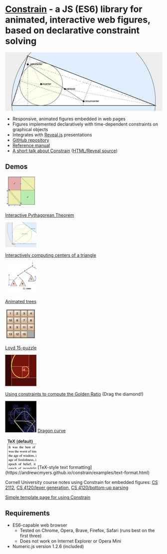 # [Constrain](https://andrewcmyers.github.io/constrain/) - a JS (ES6) library for animated, interactive web figures, based on declarative constraint solving
![Triangle image](images/triangle.png)
- Responsive, animated figures embedded in web pages
- Figures implemented declaratively with time-dependent constraints on graphical objects
- Integrates with [Reveal.js](https://revealjs.com) presentations
- [GitHub repository](https://github.com/andrewcmyers/constrain)
- [Reference manual](https://andrewcmyers.github.io/constrain/doc)
- [A short talk about Constrain](https://www.youtube.com/watch?v=UN_HOWSijNI) ([HTML/Reveal source](https://andrewcmyers.github.io/constrain/examples/talk.html))

## Demos

<img src="images/pythagoras-thumbnail.png" alt="Pythagoras thumbnail" width="100" height="100" />

[Interactive Pythagorean Theorem](https://andrewcmyers.github.io/constrain/examples/pythagoras.html)

<img src="images/triangles-thumbnail.png" alt="Triangles thumbnail" width="100" height="80" />

[Interactively computing centers of a triangle](https://andrewcmyers.github.io/constrain/examples/triangles.html)

<img src="images/trees-thumbnail.png" alt="Trees thumbnail" width="100" height="100" />

[Animated trees](https://andrewcmyers.github.io/constrain/examples/ll_lr.html)

<img src="images/loyd-thumbnail.png" alt="Loyd thumbnail" width="100" height="100" />

[Loyd 15-puzzle](https://andrewcmyers.github.io/constrain/examples/loyd.html)

<img src="images/spiral-thumbnail.png" alt="Spiral thumbnail" width="100" height="100" />

[Using constraints to compute the Golden Ratio](https://andrewcmyers.github.io/constrain/examples/spiral.html) (Drag the diamond!)

<img src="images/dragon-thumbnail.png" alt="Dragon thumbnail" width="100" height="100" /> [Dragon curve](https://andrewcmyers.github.io/constrain/examples/dragon.html)

<img src="images/tex-thumbnail.png" alt="TeX thumbnail" width="100" height="100" />
[TeX-style text formatting](https://andrewcmyers.github.io/constrain/examples/text-format.html)

Cornell University course notes using Constrain for embedded figures: [CS 2112](https://www.cs.cornell.edu/courses/cs2112/2019fa/lectures/lecture.html?id=objects),
[CS 4120/lexer generation](https://www.cs.cornell.edu/courses/cs4120/2023sp/notes.html?id=leximpl),
[CS 4120/bottom-up parsing](https://www.cs.cornell.edu/courses/cs4120/2023sp/notes.html?id=bottomup)

[Simple template page for using Constrain](https://andrewcmyers.github.io/constrain/examples/template.html)

## Requirements

- ES6-capable web browser
    - Tested on Chrome, Opera, Brave, Firefox, Safari (runs best on the first three)
    - Does not work on Internet Explorer or Opera Mini
- Numeric.js version 1.2.6 (included)
